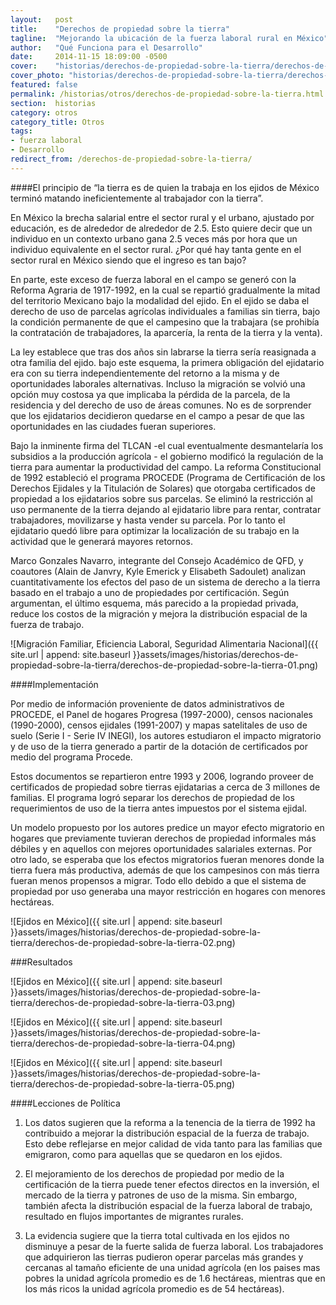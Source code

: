 ```yaml
---
layout:   post
title:    "Derechos de propiedad sobre la tierra"
tagline:  "Mejorando la ubicación de la fuerza laboral rural en México"
author:   "Qué Funciona para el Desarrollo"
date:     2014-11-15 18:09:00 -0500
cover:    "historias/derechos-de-propiedad-sobre-la-tierra/derechos-de-propiedad-sobre-la-tierra-cover.jpg"
cover_photo: "historias/derechos-de-propiedad-sobre-la-tierra/derechos-de-propiedad-sobre-la-tierra-cover.jpg"
featured: false
permalink: /historias/otros/derechos-de-propiedad-sobre-la-tierra.html
section:  historias
category: otros
category_title: Otros
tags:
- fuerza laboral
- Desarrollo
redirect_from: /derechos-de-propiedad-sobre-la-tierra/
---
```


####El principio de “la tierra es de quien la trabaja en los ejidos de México terminó matando ineficientemente al trabajador con la tierra”.


En México la brecha salarial entre el sector rural y el urbano, ajustado por educación, es de alrededor de alrededor de 2.5. Esto quiere decir que un individuo en un contexto urbano gana 2.5 veces más por hora que un individuo equivalente en el sector rural. ¿Por qué hay tanta gente en el sector rural en México siendo que el ingreso es tan bajo?

En parte, este exceso de fuerza laboral en el campo se generó con la Reforma Agraria de 1917-1992, en la cual se repartió gradualmente la mitad del territorio Mexicano bajo la modalidad del ejido. En el ejido se daba el derecho de uso de parcelas agrícolas individuales a familias sin tierra, bajo la condición permanente de que el campesino que la trabajara (se prohibía la contratación de trabajadores, la aparcería, la renta de la tierra y la venta). 

La ley establece que tras dos años sin labrarse la tierra sería reasignada a otra familia del ejido. bajo este esquema, la primera obligación del ejidatario era con su tierra independientemente del retorno a la misma y de oportunidades laborales alternativas. Incluso la migración se volvió una opción muy costosa ya que implicaba la pérdida de la parcela, de la residencia y del derecho de uso de áreas comunes. No es de sorprender que los ejidatarios decidieron quedarse en el campo a pesar de que las oportunidades en las ciudades fueran superiores.

Bajo la inminente firma del TLCAN -el cual eventualmente desmantelaría los subsidios a la producción agrícola - el gobierno modificó la regulación de la tierra para aumentar la productividad del campo. La reforma Constitucional de 1992 estableció el programa PROCEDE (Programa de Certificación de los Derechos Ejidales y la Titulación de Solares) que otorgaba certificados de propiedad a los ejidatarios sobre sus parcelas. Se eliminó la restricción al uso permanente de la tierra dejando al ejidatario libre para rentar, contratar trabajadores, movilizarse y hasta vender su parcela. Por lo tanto el ejidatario quedó libre para optimizar la localización de su trabajo en la actividad que le generará mayores retornos.

Marco Gonzales Navarro, integrante del Consejo Académico de QFD, y coautores (Alain de Janvry, Kyle Emerick y Elisabeth Sadoulet) analizan cuantitativamente los efectos del paso de un sistema de derecho a la tierra basado en el trabajo a uno de propiedades por certificación. Según argumentan, el último esquema, más parecido a la propiedad privada, reduce los costos de la migración y mejora la distribución espacial de la fuerza de trabajo.

![Migración Familiar, Eficiencia Laboral, Seguridad Alimentaria Nacional]({{ site.url | append: site.baseurl }}assets/images/historias/derechos-de-propiedad-sobre-la-tierra/derechos-de-propiedad-sobre-la-tierra-01.png)

####Implementación

Por medio de información proveniente de datos administrativos de PROCEDE, el Panel de hogares Progresa (1997-2000), censos nacionales (1990-2000), censos ejidales (1991-2007) y mapas satelitales de uso de suelo (Serie I - Serie IV INEGI), los autores estudiaron el impacto migratorio y de uso de la tierra generado a partir de la dotación de certificados por medio del programa Procede.

Estos documentos se repartieron entre 1993 y 2006, logrando proveer de certificados de propiedad sobre tierras ejidatarias a cerca de 3 millones de familias. El programa logró separar los derechos de propiedad de los requerimientos de uso de la tierra antes impuestos por el sistema ejidal.

Un modelo propuesto por los autores predice un mayor efecto migratorio en hogares que previamente tuvieran derechos de propiedad informales más débiles y en aquellos con mejores oportunidades salariales externas. Por otro lado, se esperaba que los efectos migratorios fueran menores donde la tierra fuera más productiva, además de que los campesinos con más tierra fueran menos propensos a migrar. Todo ello debido a que el sistema de propiedad por uso generaba una mayor restricción en hogares con menores hectáreas.

![Ejidos en México]({{ site.url | append: site.baseurl }}assets/images/historias/derechos-de-propiedad-sobre-la-tierra/derechos-de-propiedad-sobre-la-tierra-02.png)

###Resultados



![Ejidos en México]({{ site.url | append: site.baseurl }}assets/images/historias/derechos-de-propiedad-sobre-la-tierra/derechos-de-propiedad-sobre-la-tierra-03.png)

![Ejidos en México]({{ site.url | append: site.baseurl }}assets/images/historias/derechos-de-propiedad-sobre-la-tierra/derechos-de-propiedad-sobre-la-tierra-04.png)

![Ejidos en México]({{ site.url | append: site.baseurl }}assets/images/historias/derechos-de-propiedad-sobre-la-tierra/derechos-de-propiedad-sobre-la-tierra-05.png)

####Lecciones de Política

1. Los datos sugieren que la reforma a la tenencia de la tierra de 1992 ha contribuido a mejorar la distribución espacial de la fuerza de trabajo. Esto debe reflejarse en mejor calidad de vida tanto para las familias que emigraron, como para aquellas que se quedaron en los ejidos.

2. El mejoramiento de los derechos de propiedad por medio de la certificación de la tierra puede tener efectos directos en la inversión, el mercado de la tierra y patrones de uso de la misma. Sin embargo, también afecta la distribución espacial de la fuerza laboral de trabajo, resultado en flujos importantes de migrantes rurales.

3. La evidencia sugiere que la tierra total cultivada en los ejidos no disminuye a pesar de la fuerte salida de fuerza laboral. Los trabajadores que adquirieron las tierras pudieron operar parcelas más grandes y cercanas al tamaño eficiente de una unidad agrícola (en los paises mas pobres la unidad agrícola promedio es de 1.6 hectáreas, mientras que en los más ricos la unidad agrícola promedio es de 54 hectáreas).